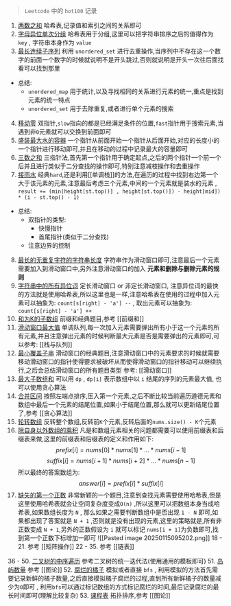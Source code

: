 > `Leetcode` 中的 `hot100` 记录
1. [两数之和](https://leetcode.cn/problems/two-sum/description/?envType=study-plan-v2&envId=top-100-liked) 哈希表,记录值和索引之间的关系即可
2. [字母异位单次分组](https://leetcode.cn/problems/group-anagrams/submissions/590138550/?envType=study-plan-v2&envId=top-100-liked) 哈希表用于分组,这里可以把字符串排序之后的值得作为 `key` , 字符串本身作为 `value`
3. [最长连续子序列](https://leetcode.cn/problems/longest-consecutive-sequence/?envType=study-plan-v2&envId=top-100-liked) 利用 `unordered_set` 进行去重操作,当序列中不存在这一个数字的前面一个数字的时候就说明不是开头跳过,否则就说明是开头一次往后面找看可以找到那里
- 总结: 
	- `unordered_map` 用于统计,以及寻找相同的关系进行元素的统一,重点是找到元素的统一特点
	- `unordered_set` 用于去除重复,或者进行单个元素的搜索
4. [移动零](https://leetcode.cn/problems/move-zeroes/submissions/590156805/?envType=study-plan-v2&envId=top-100-liked) 双指针,`slow`指向的都是已经满足条件的位置,`fast`指针用于搜索元素,当遇到非`0`元素就可以交换到前面即可
5. [盛装最大水的容器](https://leetcode.cn/problems/container-with-most-water/description/?envType=study-plan-v2&envId=top-100-liked) 一个指针从前面开始一个指针从后面开始,对应的长度小的一个指针进行移动即可,并且在移动的过程中记录最大的容量即可
6. [三数之和](https://leetcode.cn/problems/3sum/?envType=study-plan-v2&envId=top-100-liked) 三指针法,首先第一个指针用于确定起点,之后的两个指针一个前一个后并且进行类似于二分查找的操作即可,特别注意减枝操作和去重操作
7. [接雨水](https://leetcode.cn/problems/trapping-rain-water/description/?envType=study-plan-v2&envId=top-100-liked) 经典`hard`,还是利用[[单调栈]]的方法,在遍历的过程中找到右边第一个大于该元素的元素,注意最后考虑三个元素,中间的一个元素就是装水的元素 , `result += (min(height[st.top()] , height[st.top()]) - height[mid]) * (i - st.top() - 1)` 
- 总结: 
	- 双指针的类型:
		- 快慢指针
		- 首尾指针(类似于二分查找)
	- 注意边界的控制
8. [最长的无重复字符的字符串长度](https://leetcode.cn/problems/longest-substring-without-repeating-characters/?envType=study-plan-v2&envId=top-100-liked) 字符串作为滑动窗口即可,注意最后一个元素需要加入到滑动窗口中,另外注意滑动窗口的加入 **元素和删除与删除元素的规则**
9. [字符串中的所有异位词](https://leetcode.cn/problems/find-all-anagrams-in-a-string/submissions/590357930/?envType=study-plan-v2&envId=top-100-liked) 定长滑动窗口 or 非定长滑动窗口, 注意异位词的最快的方法就是使用哈希表,所以这里也是一样,注意哈希表在使用的过程中加入元素可以抽象为: `count[s[right] - 'a'] --`  , 取出元素可以抽象为:  `count[s[right] - 'a'] ++`   
10. [和为K的子数组](https://leetcode.cn/problems/subarray-sum-equals-k/?envType=study-plan-v2&envId=top-100-liked) 前缀和经典题目,参考 [[前缀和]] 
11. [滑动窗口最大值](https://leetcode.cn/problems/sliding-window-maximum/?envType=study-plan-v2&envId=top-100-liked) 单调队列,每一次加入元素需要弹出所有小于这一个元素的所有元素,并且注意弹出元素的时候判断最大元素是否是需要弹出的元素即可,可以参考: [[栈与队列]] 
12. [最小覆盖子串](https://leetcode.cn/problems/minimum-window-substring/description/?envType=study-plan-v2&envId=top-100-liked) 滑动窗口的经典题目,注意滑动窗口中的元素要求的时候就需要移动滑动窗口的指针使得要求被破坏从而使得滑动窗口的指针移动可以继续执行,之后会总结滑动窗口的所有题目类型 参考: [[滑动窗口]]  
13. [最大子数组和](https://leetcode.cn/problems/maximum-subarray/description/?envType=study-plan-v2&envId=top-100-liked) 可以用 `dp` , `dp[i]` 表示数组中以 `i` 结尾的序列的元素最大值, 也可以使用贪心算法
14. [合并区间](https://leetcode.cn/problems/merge-intervals/description/?envType=study-plan-v2&envId=top-100-liked) 按照左端点排序,压入第一个元素,之后不断比较当前遍历道德元素和数组中最后一个元素的结尾位置,如果小于结尾位置,那么就可以更新结尾位置了,参考 [[贪心算法]]  
15. [轮转数组](https://leetcode.cn/problems/rotate-array/description/?envType=study-plan-v2&envId=top-100-liked)  反转整个数组,反转前`K`个元素,反转后面的`nums.size() - K`个元素
16. [除自身以外数组的乘积](https://leetcode.cn/problems/product-of-array-except-self/?envType=study-plan-v2&envId=top-100-liked) 凡是和数组元素相关的问题都需要可以使用前缀表和后缀表来做,这里的前缀表和后缀表的定义和作用如下:
$$
prefix[i] = nums[0] * nums[1] * ... * nums[i - 1]
$$
$$
suffix[i] = nums[i + 1] * nums[i + 2] * ... * nums[n - 1]
$$
所以最终的答案数组为:
$$
answer[i] = prefix[i] * suffix[i]
$$
17. [缺失的第一个正数](https://leetcode.cn/problems/first-missing-positive/description/?envType=study-plan-v2&envId=top-100-liked) 非常新颖的一个题目,注意到查找元素需要使用哈希表,但是这里使用哈希表就会让空间复杂度变成`O(n)` ,所以这里可以把数组本身当成哈希表,如果数组长度为 `N` , 那么如果之需要判断数组中是否出现 `1 - N` 即可,如果都出现了答案就是 `N + 1` ,否则就是没有出现的元素,这里的策略就是,所有非正数变成 `N + 1`,另外的正数假设为 `i` 就可以标记 `nums[i + 1]`为负数即可,找到第一个正数下标增加一即可
![[Pasted image 20250115095202.png]]
18 - 21. 参考 [[矩阵操作]] 
22 - 35. 参考 [[链表]] 

36 - 50. [二叉树的中序遍历](https://leetcode.cn/studyplan/top-100-liked/) 参考二叉树的统一迭代法(使用通用的模板即可)
51. [岛屿数量](https://leetcode.cn/problems/number-of-islands/submissions/595073206/?envType=study-plan-v2&envId=top-100-liked)  参考 [[图论]] 
52. [腐烂的橘子](https://leetcode.cn/problems/rotting-oranges/submissions/595079877/?envType=study-plan-v2&envId=top-100-liked) 模拟或者直接 `bfs` , 利用模拟的方法首先需要记录新鲜的橘子数量,之后直接模拟橘子腐烂的过程,直到所有新鲜橘子的数量减少为`0`即可 , 利用`bfs`可以通过标记数组的方式标记腐烂的时间,最后记录腐烂的最长时间即可(理解比较复杂)
53. [课程表](https://leetcode.cn/problems/course-schedule/solutions/18806/course-schedule-tuo-bu-pai-xu-bfsdfsliang-chong-fa/?envType=study-plan-v2&envId=top-100-liked) 拓扑排序,参考 [[图论]] 
